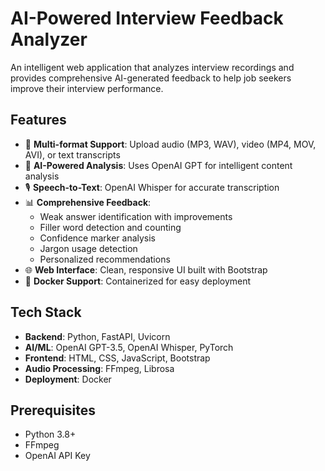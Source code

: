 # AI-Powered Interview Feedback Analyzer

An intelligent web application that analyzes interview recordings and provides comprehensive AI-generated feedback to help job seekers improve their interview performance.

## Features

- 🎵 **Multi-format Support**: Upload audio (MP3, WAV), video (MP4, MOV, AVI), or text transcripts
- 🤖 **AI-Powered Analysis**: Uses OpenAI GPT for intelligent content analysis
- 🎙️ **Speech-to-Text**: OpenAI Whisper for accurate transcription
- 📊 **Comprehensive Feedback**: 
  - Weak answer identification with improvements
  - Filler word detection and counting
  - Confidence marker analysis
  - Jargon usage detection
  - Personalized recommendations
- 🌐 **Web Interface**: Clean, responsive UI built with Bootstrap
- 🐳 **Docker Support**: Containerized for easy deployment

## Tech Stack

- **Backend**: Python, FastAPI, Uvicorn
- **AI/ML**: OpenAI GPT-3.5, OpenAI Whisper, PyTorch
- **Frontend**: HTML, CSS, JavaScript, Bootstrap
- **Audio Processing**: FFmpeg, Librosa
- **Deployment**: Docker

## Prerequisites

- Python 3.8+
- FFmpeg
- OpenAI API Key


